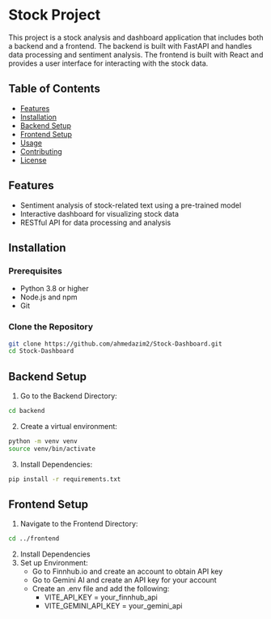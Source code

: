 # Stock Project

This project is a stock analysis and dashboard application that includes both a backend and a frontend. The backend is built with FastAPI and handles data processing and sentiment analysis. The frontend is built with React and provides a user interface for interacting with the stock data.

## Table of Contents

- [Features](#features)
- [Installation](#installation)
- [Backend Setup](#backend-setup)
- [Frontend Setup](#frontend-setup)
- [Usage](#usage)
- [Contributing](#contributing)
- [License](#license)

## Features

- Sentiment analysis of stock-related text using a pre-trained model
- Interactive dashboard for visualizing stock data
- RESTful API for data processing and analysis

## Installation

### Prerequisites

- Python 3.8 or higher
- Node.js and npm
- Git

### Clone the Repository



```sh
git clone https://github.com/ahmedazim2/Stock-Dashboard.git
cd Stock-Dashboard
```


## Backend Setup
1. Go to the Backend Directory: 
```sh
cd backend
```
2. Create a virtual environment:
```sh 
python -m venv venv
source venv/bin/activate 
```
3. Install Dependencies:
```sh
pip install -r requirements.txt
```
## Frontend Setup
1. Navigate to the Frontend Directory:
```sh
cd ../frontend
```
2. Install Dependencies
3. Set up Environment:
    - Go to Finnhub.io and create an account to obtain API key
    - Go to Gemini AI and create an API key for your account
    - Create an .env file and add the following:
        - VITE_API_KEY = your_finnhub_api
        - VITE_GEMINI_API_KEY = your_gemini_api




